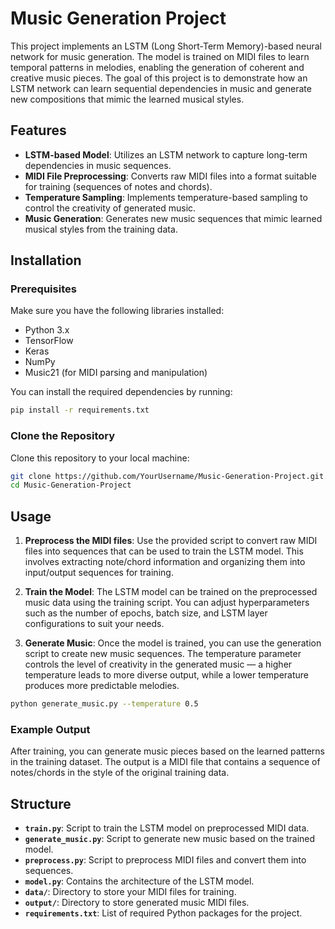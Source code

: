 
# Music Generation Project

This project implements an LSTM (Long Short-Term Memory)-based neural network for music generation. The model is trained on MIDI files to learn temporal patterns in melodies, enabling the generation of coherent and creative music pieces. The goal of this project is to demonstrate how an LSTM network can learn sequential dependencies in music and generate new compositions that mimic the learned musical styles.

## Features

- **LSTM-based Model**: Utilizes an LSTM network to capture long-term dependencies in music sequences.
- **MIDI File Preprocessing**: Converts raw MIDI files into a format suitable for training (sequences of notes and chords).
- **Temperature Sampling**: Implements temperature-based sampling to control the creativity of generated music.
- **Music Generation**: Generates new music sequences that mimic learned musical styles from the training data.

## Installation

### Prerequisites

Make sure you have the following libraries installed:

- Python 3.x
- TensorFlow
- Keras
- NumPy
- Music21 (for MIDI parsing and manipulation)

You can install the required dependencies by running:

```bash
pip install -r requirements.txt
```

### Clone the Repository

Clone this repository to your local machine:

```bash
git clone https://github.com/YourUsername/Music-Generation-Project.git
cd Music-Generation-Project
```

## Usage

1. **Preprocess the MIDI files**: Use the provided script to convert raw MIDI files into sequences that can be used to train the LSTM model. This involves extracting note/chord information and organizing them into input/output sequences for training.

2. **Train the Model**: The LSTM model can be trained on the preprocessed music data using the training script. You can adjust hyperparameters such as the number of epochs, batch size, and LSTM layer configurations to suit your needs.

3. **Generate Music**: Once the model is trained, you can use the generation script to create new music sequences. The temperature parameter controls the level of creativity in the generated music — a higher temperature leads to more diverse output, while a lower temperature produces more predictable melodies.

```bash
python generate_music.py --temperature 0.5
```

### Example Output

After training, you can generate music pieces based on the learned patterns in the training dataset. The output is a MIDI file that contains a sequence of notes/chords in the style of the original training data.

## Structure

- **`train.py`**: Script to train the LSTM model on preprocessed MIDI data.
- **`generate_music.py`**: Script to generate new music based on the trained model.
- **`preprocess.py`**: Script to preprocess MIDI files and convert them into sequences.
- **`model.py`**: Contains the architecture of the LSTM model.
- **`data/`**: Directory to store your MIDI files for training.
- **`output/`**: Directory to store generated music MIDI files.
- **`requirements.txt`**: List of required Python packages for the project.

